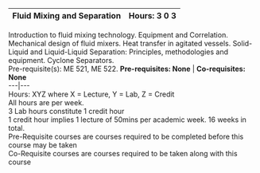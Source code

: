 **Fluid Mixing and Separation** | **Hours: 3 0 3**  
---|---  
Introduction to fluid mixing technology. Equipment and Correlation. Mechanical design of fluid mixers. Heat transfer in agitated vessels. Solid-Liquid and Liquid-Liquid Separation: Principles, methodologies and equipment. Cyclone Separators.  
Pre-requisite(s): ME 521, ME 522. 
**Pre-requisites: None** | **Co-requisites: None**  
---|---  
Hours: XYZ where X = Lecture, Y = Lab, Z = Credit  
All hours are per week.  
3 Lab hours constitute 1 credit hour  
1 credit hour implies 1 lecture of 50mins per academic week. 16 weeks in total.  
Pre-Requisite courses are courses required to be completed before this course may be taken  
Co-Requisite courses are courses required to be taken along with this course
